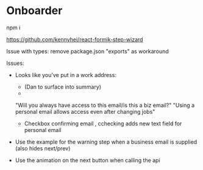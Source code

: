 # Onboarder

npm i

https://github.com/kennyhei/react-formik-step-wizard


Issue with types: remove package.json "exports" as workaround


Issues:
- Looks like you've put in a work address:
  - (Dan to surface into summary)
  - 
  "Will you always have access to this email/is this a biz email?"
  "Using a personal email allows access even after changing jobs"
  - Checkbox confirming email , cchecking adds new text field for personal email

- Use the example for the warning step when a business email is supplied (also hides next/prev)

- Use the animation on the next button when calling the api